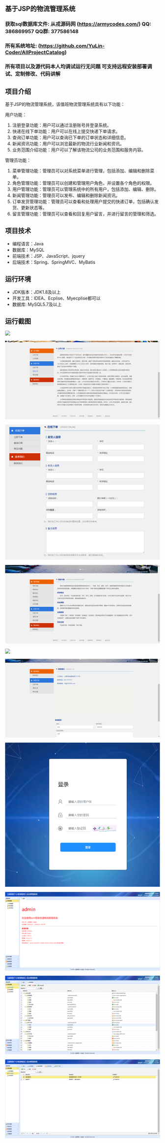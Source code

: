 ## 基于JSP的物流管理系统

###  获取sql数据库文件: 从戎源码网 (https://armycodes.com/) QQ: 386869957 QQ群: 377586148
###  所有系统地址: (https://github.com/YuLin-Coder/AllProjectCatalog) 
###  所有项目以及源代码本人均调试运行无问题 可支持远程安装部署调试、定制修改、代码讲解

## 项目介绍
基于JSP的物流管理系统，该值班物流管理系统具有以下功能：

用户功能：
1. 注册登录功能：用户可以通过注册账号并登录系统。
2. 快递在线下单功能：用户可以在线上提交快递下单请求。
3. 查询订单功能：用户可以查询已下单的订单状态和详细信息。
4. 新闻资讯功能：用户可以浏览最新的物流行业新闻和资讯。
5. 业务范围介绍功能：用户可以了解该物流公司的业务范围和服务内容。

管理员功能：
1. 菜单管理功能：管理员可以对系统菜单进行管理，包括添加、编辑和删除菜单。
2. 角色管理功能：管理员可以创建和管理用户角色，并设置各个角色的权限。
3. 用户管理功能：管理员可以管理系统中的所有用户，包括添加、编辑、删除。
4. 新闻管理功能：管理员可以发布、编辑和删除新闻资讯。
5. 订单发货管理功能：管理员可以查看和处理用户提交的快递订单，包括确认发货、更新状态等。
6. 留言管理功能：管理员可以查看和回复用户留言，并进行留言的管理和筛选。

## 项目技术
- 编程语言：Java
- 数据库：MySQL
- 前端技术：JSP、JavaScript、jquery
- 后端技术：Spring、SpringMVC、MyBatis

## 运行环境
- JDK版本：JDK1.8及以上
- 开发工具：IDEA、Ecplise、Myecplise都可以
- 数据库: MySQL5.7及以上

## 运行截图
![](screenshot/1.png)

![](screenshot/2.png)

![](screenshot/3.png)

![](screenshot/4.png)

![](screenshot/5.png)

![](screenshot/6.png)

![](screenshot/7.png)

![](screenshot/8.png)

![](screenshot/9.png)

![](screenshot/10.png)